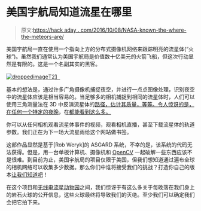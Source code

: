 # 美国宇航局知道流星在哪里

> 原文:[https://hack aday . com/2016/10/08/NASA-known-the-where-the-meteors-are/](https://hackaday.com/2016/10/08/nasa-knows-where-the-meteors-are/)

美国宇航局一直在使用一个指向上方的分布式摄像机网络来跟踪明亮的流星体(“火球”)。虽然我们通常认为美国宇航局是价值数十亿美元的火箭飞船，但这次行动显然是有限的。这是一个名副其实的黑客。

[![droppedimage](../Images/7415aad3e6b72ee0c810622d308eb2a1.png)T2】](https://hackaday.com/wp-content/uploads/2016/10/droppedimage.png)

基本的想法是，通过许多广角摄像机捕捉夜空，并进行一点点图像处理，识别夜空中的流星体应该是相当容易的。当足够多的相机捕捉到相同的流星体时，人们可以使用三角测量法在 3D 中反演流星体的[路径，估计其质量，等等。令人惊讶的是，在任何一个特定的夜晚](http://fireballs.ndc.nasa.gov/evcorr/20161005/20161004_004159A/event.png)，在[都能看到这么多。](http://fireballs.ndc.nasa.gov/20161005.html)

你可以从任何相机观看流星体事件的视频，观看相机直播，甚至下载流星体的轨道参数。我们正在为下一场大流星雨给这个网站做书签。

这部作品显然是基于[Rob Weryk]的 ASGARD 系统，不幸的是，该系统的代码无法获得。但是，用一台单板计算机、摄像机和 [OpenCV](http://opencv.org/) 一起破解一些东西应该不是很难。到目前为止，美国宇航局的项目仅限于美国，但我们想知道通过遍布全球的相机网络可以收集多少数据。那么你们中谁将接受我们的挑战？打造你自己的版本[让我们知道吧](http://hackaday.com/submit-a-tip/)！

在这个项目和[无线电流星动物园](http://hackaday.com/2016/08/30/citizen-scientist-radio-astronomy-and-more-no-hardware-required/)之间，我们惊讶于有这么多关于每晚落在我们身上的岩石火球的公开信息，这些火球最终将导致我们的灭绝。至少我们可以确定我们会把它拍下来。